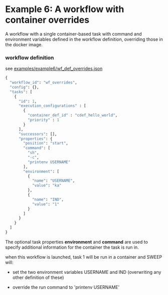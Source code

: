 #  Example 6: A workflow with container overrides

A workflow with a single container-based task with command and environment variables defined in the workflow definition, overriding those in the docker image.

### workflow definition
see  [examples/example6/wf_def_overrides.json](examples/example6/wf_def_overrides.json)

```python
{
  "workflow_id": "wf_overrides",
  "config": {},
  "tasks": [
    {
      "id": 1,
      "execution_configurations" : [
        {
          "container_def_id" : "cdef_hello_world",
          "priority" : 1
        }
      ],
      "successors": [],
      "properties": {
        "position": "start",
        "command": [
          "sh",
          "-c",
          "printenv USERNAME"
        ],
        "environment": [
          {
            "name": "USERNAME",
            "value": "ka"
          },
          {
            "name": "IND",
            "value": "1"
          }
        ]
      }
    }
  ]
}


```

The optional task properties **environment** and **command** are used to specify additional information for the container the task is run in.

when this workflow is launched, task 1 will be run in a container and SWEEP will:

* set the two environment variables USERNAME and IND (overwriting any other definition of these)

* override the run command to 'printenv USERNAME'
